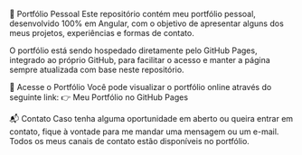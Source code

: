 💼 Portfólio Pessoal
Este repositório contém meu portfólio pessoal, desenvolvido 100% em Angular, com o objetivo de apresentar alguns dos meus projetos, experiências e formas de contato.

O portfólio está sendo hospedado diretamente pelo GitHub Pages, integrado ao próprio GitHub, para facilitar o acesso e manter a página sempre atualizada com base neste repositório.

🚀 Acesse o Portfólio
Você pode visualizar o portfólio online através do seguinte link:
👉 Meu Portfólio no GitHub Pages

📬 Contato
Caso tenha alguma oportunidade em aberto ou queira entrar em contato, fique à vontade para me mandar uma mensagem ou um e-mail. Todos os meus canais de contato estão disponíveis no portfólio.
